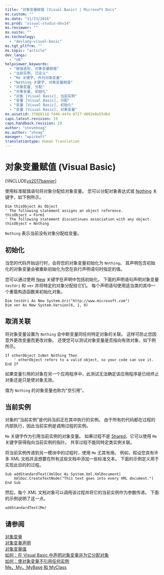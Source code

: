 ```yaml
---
title: "对象变量赋值 (Visual Basic) | Microsoft Docs"
ms.custom: ""
ms.date: "11/23/2016"
ms.prod: "visual-studio-dev14"
ms.reviewer: ""
ms.suite: ""
ms.technology: 
  - "devlang-visual-basic"
ms.tgt_pltfrm: ""
ms.topic: "article"
dev_langs: 
  - "VB"
helpviewer_keywords: 
  - "赋值语句, 对象变量赋值"
  - "当前实例, 已定义"
  - "Me 关键字, 作为对象变量"
  - "Nothing 关键字, 对象变量赋值"
  - "对象变量, 分配"
  - "对象变量, 初始化"
  - "对象 [Visual Basic], 当前实例"
  - "变量 [Visual Basic], 分配"
  - "变量 [Visual Basic], 初始化"
  - "变量 [Visual Basic], 对象变量"
ms.assetid: 3706811d-fd40-44fe-8727-d692e8e55d6d
caps.latest.revision: 19
caps.handback.revision: 19
author: "stevehoag"
ms.author: "shoag"
manager: "wpickett"
translationtype: Human Translation
---
```

# 对象变量赋值 (Visual Basic)
[!INCLUDE[vs2017banner](../../../../csharp/includes/vs2017banner.md)]

使用标准赋值语句将对象分配给对象变量。  您可以分配对象表达式或 [Nothing](../../../../visual-basic/language-reference/nothing.md) 关键字，如下例所示。  
  
```  
Dim thisObject As Object  
' The following statement assigns an object reference.  
thisObject = Form1  
' The following statement discontinues association with any object.  
thisObject = Nothing  
```  
  
 `Nothing` 表示当前没有对象分配给变量。  
  
## 初始化  
 当您的代码开始运行时，会将您的对象变量初始化为 `Nothing`。  其声明包含初始化的对象变量会被重新初始化为您在执行声明语句时指定的值。  
  
 您可以通过使用 [New](../../../../visual-basic/language-reference/operators/new-operator.md) 关键字在声明中包括初始化。  下面的声明语句声明对象变量 `testUri` 和 `ver` 并将特定的对象分配给它们。  每个声明语句使用适当类的其中一个重载构造函数来初始化对象。  
  
```  
Dim testUri As New System.Uri("http://www.microsoft.com")  
Dim ver As New System.Version(6, 1, 0)  
```  
  
## 取消关联  
 将对象变量设置为 `Nothing` 会中断变量同任何特定对象的关联。  这样可防止您因意外更改变量而更改对象。  还使您可以测试对象变量是否指向有效对象，如下例所示。  
  
```  
If otherObject IsNot Nothing Then  
    ' otherObject refers to a valid object, so your code can use it.  
End If  
```  
  
 如果变量引用的对象在另一个应用程序中，此测试无法确定该应用程序是已经终止对象还是只是使对象无效。  
  
 值为 `Nothing` 的对象变量也称为“空引用”。  
  
## 当前实例  
 对象的“当前实例”是代码当前正在其中执行的实例。  由于所有的代码都在过程的内部执行，因此当前实例是调用过程的实例。  
  
 `Me` 关键字作为引用当前实例的对象变量。  如果过程不是 [Shared](../../../../visual-basic/language-reference/modifiers/shared.md)，它可以使用 `Me` 关键字获得指向当前实例的指针。  共享过程不能同特定类实例关联。  
  
 将当前实例传递到另一模块中的过程时，使用 `Me` 尤其有用。  例如，假设您具有许多 XML 文档并且想要在所有这些文档中添加一些标准文本。  下面的示例定义用于实现此目的的过程。  
  
```  
Sub addStandardText(XmlDoc As System.Xml.XmlDocument)  
    XmlDoc.CreateTextNode("This text goes into every XML document.")  
End Sub  
```  
  
 然后，每个 XML 文档对象可以调用该过程并将它的当前实例作为参数传递。  下面的示例说明了这一点。  
  
```  
addStandardText(Me)  
```  
  
## 请参阅  
 [对象变量](../../../../visual-basic/programming-guide/language-features/variables/object-variables.md)   
 [对象变量声明](../../../../visual-basic/programming-guide/language-features/variables/object-variable-declaration.md)   
 [对象变量值](../../../../visual-basic/programming-guide/language-features/variables/object-variable-values.md)   
 [如何：在 Visual Basic 中声明对象变量并为它分配对象](../../../../visual-basic/programming-guide/language-features/variables/how-to-declare-an-object-variable-and-assign-an-object-to-it.md)   
 [如何：使对象变量不引用任何实例](../../../../visual-basic/programming-guide/language-features/variables/how-to-make-an-object-variable-not-refer-to-any-instance.md)   
 [Me、My、MyBase 和 MyClass](../../../../visual-basic/programming-guide/program-structure/me-my-mybase-and-myclass.md)